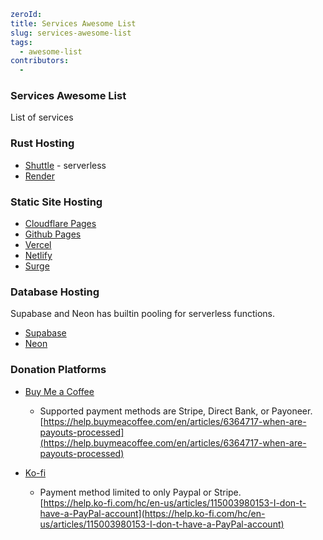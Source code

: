 ```yaml hidden
zeroId: 
title: Services Awesome List
slug: services-awesome-list
tags:
  - awesome-list
contributors:
  - 
```

### Services Awesome List

List of services


### Rust Hosting

  - [Shuttle](https://www.shuttle.rs/) - serverless
  - [Render](https://render.com/)

### Static Site Hosting

  - [Cloudflare Pages](https://pages.cloudflare.com/)
  - [Github Pages](https://pages.github.com/)
  - [Vercel](https://vercel.com)
  - [Netlify](https://www.netlify.com/)
  - [Surge](https://surge.sh/)

### Database Hosting

  Supabase and Neon has builtin pooling for serverless functions.

  - [Supabase](https://supabase.com/)
  - [Neon](https://neon.tech/)

### Donation Platforms

- [Buy Me a Coffee](https://www.buymeacoffee.com)

  - Supported payment methods are Stripe, Direct Bank, or Payoneer.\
    [https://help.buymeacoffee.com/en/articles/6364717-when-are-payouts-processed](https://help.buymeacoffee.com/en/articles/6364717-when-are-payouts-processed)

- [Ko-fi](https://ko-fi.com/)
  - Payment method limited to only Paypal or Stripe.\
    [https://help.ko-fi.com/hc/en-us/articles/115003980153-I-don-t-have-a-PayPal-account](https://help.ko-fi.com/hc/en-us/articles/115003980153-I-don-t-have-a-PayPal-account)


